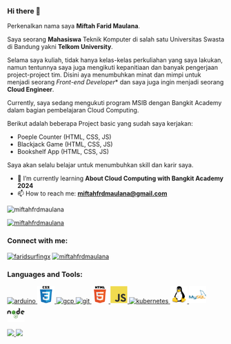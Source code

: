 ### Hi there 👋

<!--
**miftahfrdmaulana/miftahfrdmaulana** is a ✨ _special_ ✨ repository because its `README.md` (this file) appears on your GitHub profile.

Here are some ideas to get you started:

- 🔭 I’m currently working on ...

- 👯 I’m looking to collaborate on ...
- 🤔 I’m looking for help with ...
- 💬 Ask me about ...

- 😄 Pronouns: ...
- ⚡ Fun fact: ...
-->

Perkenalkan nama saya **Miftah Farid Maulana**.<br>

Saya seorang **Mahasiswa** Teknik Komputer di salah satu Universitas Swasta di Bandung yakni **Telkom University**.<br>

Selama saya kuliah, tidak hanya kelas-kelas perkuliahan yang saya lakukan, namun tentunnya saya juga mengikuti kepanitiaan dan banyak pengerjaan project-project tim.
Disini aya menumbuhkan minat dan mimpi untuk menjadi seorang *Front-end Developer** dan saya juga ingin menjadi seorang **Cloud Engineer**.<br>

Currently, saya sedang mengukuti program MSIB dengan Bangkit Academy dalam bagian pembelajaran Cloud Computing.<br>

Berikut adalah beberapa Project basic yang sudah saya kerjakan:<br>
* Poeple Counter (HTML, CSS, JS)
* Blackjack Game (HTML, CSS, JS)
* Bookshelf App (HTML, CSS, JS)<br>

Saya akan selalu belajar untuk menumbuhkan skill dan karir saya.
- 🌱 I’m currently learning **About Cloud Computing with Bangkit Academy 2024**
- 📫 How to reach me: **miftahfrdmaulana@gmail.com**

<p align="left"> <img src="https://komarev.com/ghpvc/?username=miftahfrdmaulana&label=Profile%20views&color=0e75b6&style=flat" alt="miftahfrdmaulana" /> </p>

<p align="left"> <a href="https://github.com/ryo-ma/github-profile-trophy"><img src="https://github-profile-trophy.vercel.app/?username=miftahfrdmaulana" alt="miftahfrdmaulana" /></a> </p>

<h3 align="left">Connect with me:</h3>
<p align="left">
<a href="https://twitter.com/faridsurfingx" target="blank"><img align="center" src="https://raw.githubusercontent.com/rahuldkjain/github-profile-readme-generator/master/src/images/icons/Social/twitter.svg" alt="faridsurfingx" height="30" width="40" /></a>
<a href="https://linkedin.com/in/miftahfrdmaulana" target="blank"><img align="center" src="https://raw.githubusercontent.com/rahuldkjain/github-profile-readme-generator/master/src/images/icons/Social/linked-in-alt.svg" alt="miftahfrdmaulana" height="30" width="40" /></a>
</p>

<h3 align="left">Languages and Tools:</h3>
<p align="left"> <a href="https://www.arduino.cc/" target="_blank" rel="noreferrer"> <img src="https://cdn.worldvectorlogo.com/logos/arduino-1.svg" alt="arduino" width="40" height="40"/> </a> <a href="https://www.w3schools.com/css/" target="_blank" rel="noreferrer"> <img src="https://raw.githubusercontent.com/devicons/devicon/master/icons/css3/css3-original-wordmark.svg" alt="css3" width="40" height="40"/> </a> <a href="https://cloud.google.com" target="_blank" rel="noreferrer"> <img src="https://www.vectorlogo.zone/logos/google_cloud/google_cloud-icon.svg" alt="gcp" width="40" height="40"/> </a> <a href="https://git-scm.com/" target="_blank" rel="noreferrer"> <img src="https://www.vectorlogo.zone/logos/git-scm/git-scm-icon.svg" alt="git" width="40" height="40"/> </a> <a href="https://www.w3.org/html/" target="_blank" rel="noreferrer"> <img src="https://raw.githubusercontent.com/devicons/devicon/master/icons/html5/html5-original-wordmark.svg" alt="html5" width="40" height="40"/> </a> <a href="https://developer.mozilla.org/en-US/docs/Web/JavaScript" target="_blank" rel="noreferrer"> <img src="https://raw.githubusercontent.com/devicons/devicon/master/icons/javascript/javascript-original.svg" alt="javascript" width="40" height="40"/> </a> <a href="https://kubernetes.io" target="_blank" rel="noreferrer"> <img src="https://www.vectorlogo.zone/logos/kubernetes/kubernetes-icon.svg" alt="kubernetes" width="40" height="40"/> </a> <a href="https://www.linux.org/" target="_blank" rel="noreferrer"> <img src="https://raw.githubusercontent.com/devicons/devicon/master/icons/linux/linux-original.svg" alt="linux" width="40" height="40"/> </a> <a href="https://www.mysql.com/" target="_blank" rel="noreferrer"> <img src="https://raw.githubusercontent.com/devicons/devicon/master/icons/mysql/mysql-original-wordmark.svg" alt="mysql" width="40" height="40"/> </a> <a href="https://nodejs.org" target="_blank" rel="noreferrer"> <img src="https://raw.githubusercontent.com/devicons/devicon/master/icons/nodejs/nodejs-original-wordmark.svg" alt="nodejs" width="40" height="40"/> </a> </p>

<p align="left">
<a href="https://github.com/miftahfrdmaulana">
  <img height="180em" src="https://github-readme-stats-eight-theta.vercel.app/api?username=miftahfrdmaulana&show_icons=true&theme=algolia&include_all_commits=true&count_private=true"/>
  <img height="180em" src="https://github-readme-stats-eight-theta.vercel.app/api/top-langs/?username=miftahfrdmaulana&layout=compact&theme=algolia"/>
</a>
</p>

